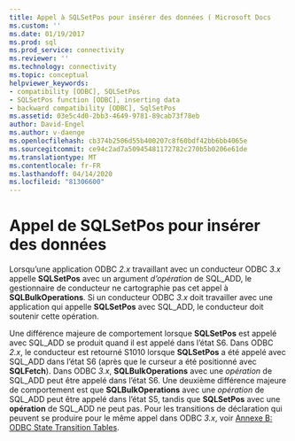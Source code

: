 ```yaml
---
title: Appel à SQLSetPos pour insérer des données ( Microsoft Docs
ms.custom: ''
ms.date: 01/19/2017
ms.prod: sql
ms.prod_service: connectivity
ms.reviewer: ''
ms.technology: connectivity
ms.topic: conceptual
helpviewer_keywords:
- compatibility [ODBC], SQLSetPos
- SQLSetPos function [ODBC], inserting data
- backward compatibility [ODBC], SqlSetPos
ms.assetid: 03e5c4d0-2bb3-4649-9781-89cab73f78eb
author: David-Engel
ms.author: v-daenge
ms.openlocfilehash: cb374b2506d55b400207c8f60bdf42bb6bb4065e
ms.sourcegitcommit: ce94c2ad7a50945481172782c270b5b0206e61de
ms.translationtype: MT
ms.contentlocale: fr-FR
ms.lasthandoff: 04/14/2020
ms.locfileid: "81306600"
---
```

# <a name="calling-sqlsetpos-to-insert-data"></a>Appel de SQLSetPos pour insérer des données
Lorsqu’une application ODBC *2.x* travaillant avec un conducteur ODBC *3.x* appelle **SQLSetPos** avec un argument *d’opération* de SQL_ADD, le gestionnaire de conducteur ne cartographie pas cet appel à **SQLBulkOperations**. Si un conducteur ODBC *3.x* doit travailler avec une application qui appelle **SQLSetPos** avec SQL_ADD, le conducteur doit soutenir cette opération.  
  
 Une différence majeure de comportement lorsque **SQLSetPos** est appelé avec SQL_ADD se produit quand il est appelé dans l’état S6. Dans ODBC *2.x*, le conducteur est retourné S1010 lorsque **SQLSetPos** a été appelé avec SQL_ADD dans l’état S6 (après que le curseur a été positionné avec **SQLFetch**). Dans ODBC *3.x*, **SQLBulkOperations** avec une *opération* de SQL_ADD peut être appelé dans l’état S6. Une deuxième différence majeure de comportement est que **SQLBulkOperations** avec une *opération* de SQL_ADD peut être appelé dans l’état S5, tandis que **SQLSetPos** avec une **opération** de SQL_ADD ne peut pas. Pour les transitions de déclaration qui peuvent se produire pour le même appel dans ODBC *3.x*, voir [Annexe B: ODBC State Transition Tables](../../../odbc/reference/appendixes/appendix-b-odbc-state-transition-tables.md).
